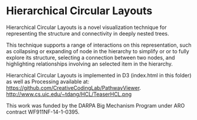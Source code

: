 Hierarchical Circular Layouts
=============
Hierarchical Circular Layouts is a novel visualization technique for representing the structure and connectivity in deeply nested trees. 

This technique supports a range of interactions on this representation, such as collapsing or expanding of node in the hierarchy to simplify or or to fully explore its structure, selecting a connection between two nodes, and highlighting relationships involving an selected item in the hierarchy.

Hierarchical Circular Layouts is implemented in D3 (index.html in this folder) as well as Processing available at: https://github.com/CreativeCodingLab/PathwayViewer.
http://www.cs.uic.edu/~tdang/HCL/TeaserHCL.png

This work was funded by the DARPA Big Mechanism Program under ARO contract WF911NF-14-1-0395.










